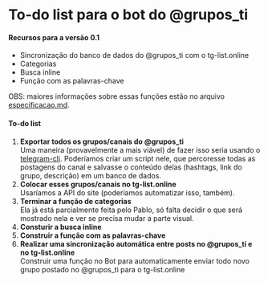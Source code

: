 # To-do list para o bot do @grupos_ti
#### Recursos para a versão 0.1
* Sincronização do banco de dados do @grupos_ti com o tg-list.online
* Categorias
* Busca inline
* Função com as palavras-chave


OBS: maiores informações sobre essas funções estão no arquivo [especificacao.md](https://github.com/marcel-carvalho/bot-grupos_ti/blob/master/especificacao.md).
#### To-do list
1. **Exportar todos os grupos/canais do @grupos_ti**  
Uma maneira (provavelmente a mais viável) de fazer isso seria usando o [telegram-cli](https://github.com/vysheng/tg). Poderíamos criar um script nele, que percoresse todas as postagens do canal e salvasse o conteúdo delas (hashtags, link do grupo, descrição) em um banco de dados.
2. **Colocar esses grupos/canais no tg-list.online**  
Usaríamos a API do site (poderíamos automatizar isso, também).
3. **Terminar a função de categorias**  
Ela já está parcialmente feita pelo Pablo, só falta decidir o que será mostrado nela e ver se precisa mudar a parte visual.
4. **Consturir a busca inline**
5. **Construir a função com as palavras-chave**
6. **Realizar uma sincronização automática entre posts no @grupos_ti e no tg-list.online**  
Construir uma função no Bot para automaticamente enviar todo novo grupo postado no @grupos_ti para o tg-list.online
